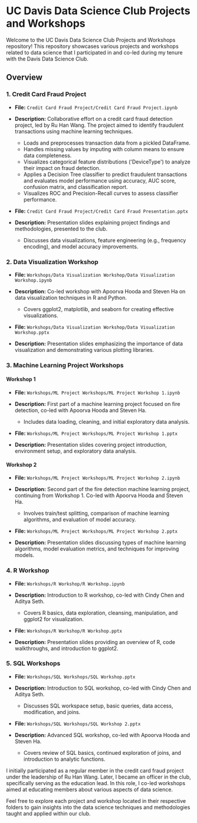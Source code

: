 # UC Davis Data Science Club Projects and Workshops

Welcome to the UC Davis Data Science Club Projects and Workshops repository! This repository showcases various projects and workshops related to data science that I participated in and co-led during my tenure with the Davis Data Science Club.

## Overview

### 1. Credit Card Fraud Project
- **File:** `Credit Card Fraud Project/Credit Card Fraud Project.ipynb`
- **Description:** Collaborative effort on a credit card fraud detection project, led by Ru Han Wang. The project aimed to identify fraudulent transactions using machine learning techniques.
  - Loads and preprocesses transaction data from a pickled DataFrame.
  - Handles missing values by imputing with column means to ensure data completeness.
  - Visualizes categorical feature distributions ('DeviceType') to analyze their impact on fraud detection.
  - Applies a Decision Tree classifier to predict fraudulent transactions and evaluates model performance using accuracy, AUC score, confusion matrix, and classification report.
  - Visualizes ROC and Precision-Recall curves to assess classifier performance.

- **File:** `Credit Card Fraud Project/Credit Card Fraud Presentation.pptx`
- **Description:** Presentation slides explaining project findings and methodologies, presented to the club.
  - Discusses data visualizations, feature engineering (e.g., frequency encoding), and model accuracy improvements.

### 2. Data Visualization Workshop
- **File:** `Workshops/Data Visualization Workshop/Data Visualization Workshop.ipynb`
- **Description:** Co-led workshop with Apoorva Hooda and Steven Ha on data visualization techniques in R and Python.
  - Covers ggplot2, matplotlib, and seaborn for creating effective visualizations.

- **File:** `Workshops/Data Visualization Workshop/Data Visualization Workshop.pptx`
- **Description:** Presentation slides emphasizing the importance of data visualization and demonstrating various plotting libraries.

### 3. Machine Learning Project Workshops
#### Workshop 1
- **File:** `Workshops/ML Project Workshops/ML Project Workshop 1.ipynb`
- **Description:** First part of a machine learning project focused on fire detection, co-led with Apoorva Hooda and Steven Ha.
  - Includes data loading, cleaning, and initial exploratory data analysis.

- **File:** `Workshops/ML Project Workshops/ML Project Workshop 1.pptx`
- **Description:** Presentation slides covering project introduction, environment setup, and exploratory data analysis.

#### Workshop 2
- **File:** `Workshops/ML Project Workshops/ML Project Workshop 2.ipynb`
- **Description:** Second part of the fire detection machine learning project, continuing from Workshop 1. Co-led with Apoorva Hooda and Steven Ha.
  - Involves train/test splitting, comparison of machine learning algorithms, and evaluation of model accuracy.

- **File:** `Workshops/ML Project Workshops/ML Project Workshop 2.pptx`
- **Description:** Presentation slides discussing types of machine learning algorithms, model evaluation metrics, and techniques for improving models.

### 4. R Workshop
- **File:** `Workshops/R Workshop/R Workshop.ipynb`
- **Description:** Introduction to R workshop, co-led with Cindy Chen and Aditya Seth.
  - Covers R basics, data exploration, cleansing, manipulation, and ggplot2 for visualization.

- **File:** `Workshops/R Workshop/R Workshop.pptx`
- **Description:** Presentation slides providing an overview of R, code walkthroughs, and introduction to ggplot2.

### 5. SQL Workshops
- **File:** `Workshops/SQL Workshops/SQL Workshop.pptx`
- **Description:** Introduction to SQL workshop, co-led with Cindy Chen and Aditya Seth.
  - Discusses SQL workspace setup, basic queries, data access, modification, and joins.

- **File:** `Workshops/SQL Workshops/SQL Workshop 2.pptx`
- **Description:** Advanced SQL workshop, co-led with Apoorva Hooda and Steven Ha.
  - Covers review of SQL basics, continued exploration of joins, and introduction to analytic functions.

I initially participated as a regular member in the credit card fraud project under the leadership of Ru Han Wang. Later, I became an officer in the club, specifically serving as the education lead. In this role, I co-led workshops aimed at educating members about various aspects of data science.

Feel free to explore each project and workshop located in their respective folders to gain insights into the data science techniques and methodologies taught and applied within our club.
